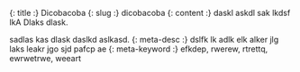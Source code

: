 {: title :} Dicobacoba
{: slug :} dicobacoba
{: content :} daskl askdl sak lkdsf lkA Dlaks dlask.

sadlas kas dlask daslkd aslkasd.
{: meta-desc :} dslfk lk adlk elk alker jlg laks leakr jgo sjd pafcp ae
{: meta-keyword :} efkdep, rwerew, rtrettq, ewrwetrwe, weeart
